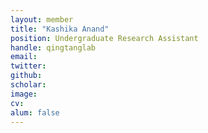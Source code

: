 ```yaml
---
layout: member
title: "Kashika Anand"
position: Undergraduate Research Assistant 
handle: qingtanglab
email: 
twitter:
github: 
scholar: 
image: 
cv: 
alum: false
---
```






